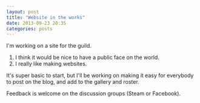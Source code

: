 ```yaml
---
layout: post
title: "Website in the works"
date: 2013-09-23 20:35
categories: posts
---
```


I'm working on a site for the guild.

1. I think it would be nice to have a public face on the world.
2. I really like making websites.

It's super basic to start, but I'll be working on making it easy for everybody to post on the blog, and add to the gallery and roster.

Feedback is welcome on the discussion groups (Steam or Facebook).
